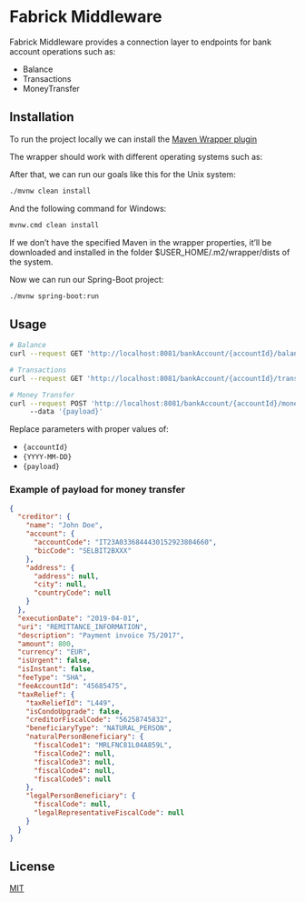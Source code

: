 # Fabrick Middleware

Fabrick Middleware provides a connection layer to endpoints for bank account operations such as:
- Balance
- Transactions
- MoneyTransfer

## Installation

To run the project locally we can install the [Maven Wrapper plugin](https://maven.apache.org/wrapper/maven-wrapper-plugin/)

The wrapper should work with different operating systems such as:

After that, we can run our goals like this for the Unix system:

```bash
./mvnw clean install
```

And the following command for Windows:

```bash
mvnw.cmd clean install
```

If we don’t have the specified Maven in the wrapper properties, it’ll be downloaded and installed in the folder $USER_HOME/.m2/wrapper/dists of the system.

Now we can run our Spring-Boot project:

```bash
./mvnw spring-boot:run
```

## Usage

```bash
# Balance
curl --request GET 'http://localhost:8081/bankAccount/{accountId}/balance'

# Transactions
curl --request GET 'http://localhost:8081/bankAccount/{accountId}/transactions?fromAccountingDate={YYYY-MM-DD}&toAccountingDate={YYYY-MM-DD}'

# Money Transfer
curl --request POST 'http://localhost:8081/bankAccount/{accountId}/moneyTransfer'
     --data '{payload}'
```
Replace parameters with proper values of:
- `{accountId}`
- `{YYYY-MM-DD}`
- `{payload}`

### Example of payload for money transfer
```json
{
  "creditor": {
    "name": "John Doe",
    "account": {
      "accountCode": "IT23A0336844430152923804660",
      "bicCode": "SELBIT2BXXX"
    },
    "address": {
      "address": null,
      "city": null,
      "countryCode": null
    }
  },
  "executionDate": "2019-04-01",
  "uri": "REMITTANCE_INFORMATION",
  "description": "Payment invoice 75/2017",
  "amount": 800,
  "currency": "EUR",
  "isUrgent": false,
  "isInstant": false,
  "feeType": "SHA",
  "feeAccountId": "45685475",
  "taxRelief": {
    "taxReliefId": "L449",
    "isCondoUpgrade": false,
    "creditorFiscalCode": "56258745832",
    "beneficiaryType": "NATURAL_PERSON",
    "naturalPersonBeneficiary": {
      "fiscalCode1": "MRLFNC81L04A859L",
      "fiscalCode2": null,
      "fiscalCode3": null,
      "fiscalCode4": null,
      "fiscalCode5": null
    },
    "legalPersonBeneficiary": {
      "fiscalCode": null,
      "legalRepresentativeFiscalCode": null
    }
  }
}
```

## License

[MIT](https://choosealicense.com/licenses/mit/)